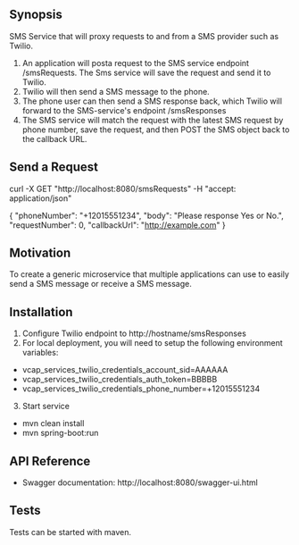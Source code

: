 ## Synopsis

SMS Service that will proxy requests to and from a SMS provider such as Twilio.

1. An application will posta request to the SMS service endpoint /smsRequests.  The Sms service will save the request and send it to Twilio.
2. Twilio will then send a SMS message to the phone.
3. The phone user can then send a SMS response back, which Twilio will forward to the SMS-service's endpoint /smsResponses
4. The SMS service will match the request with the latest SMS request by phone number, save the request, and then POST the SMS object back to the callback URL.

## Send a Request
curl -X GET "http://localhost:8080/smsRequests" -H "accept: application/json"

{
  "phoneNumber": "+12015551234",
  "body": "Please response Yes or No.",
  "requestNumber": 0,
  "callbackUrl": "http://example.com"
}

## Motivation

To create a generic microservice that multiple applications can use to easily send a SMS message or receive a SMS message.

## Installation
1. Configure Twilio endpoint to http://hostname/smsResponses
2. For local deployment, you will need to setup the following environment variables:
  * vcap_services_twilio_credentials_account_sid=AAAAAA
  * vcap_services_twilio_credentials_auth_token=BBBBB
  * vcap_services_twilio_credentials_phone_number=+12015551234
3. Start service
  * mvn clean install
  * mvn spring-boot:run

## API Reference
* Swagger documentation: 
http://localhost:8080/swagger-ui.html

## Tests

Tests can be started with maven.
